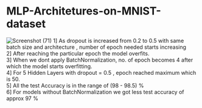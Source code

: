# MLP-Architetures-on-MNIST-dataset
![Screenshot (71)](https://user-images.githubusercontent.com/48092244/62818918-cd31d280-bb6b-11e9-8d6d-e90c4a6f8f44.png)
1] As dropout is increased from 0.2 to 0.5 with same batch size and architecture , number of epoch needed starts increasing<br>
2] After reaching the particular epoch the model overfits.<br>
3] When we dont apply BatchNormalization, no. of epoch becomes 4 after which the model starts overfitting.<br>
4] For 5 Hidden Layers with dropout = 0.5 , epoch reached maximum which is 50.<br>
5] All the test Accuracy is in the range of (98 - 98.5) %<br>
6] For models without BatchNormalization we got less test accuracy of approx 97 %<br>
   
